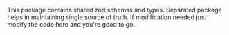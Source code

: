 This package contains shared zod schemas and types.
Separated package helps in maintaining single source of truth.
If modification needed just modify the code here and you're good to go.